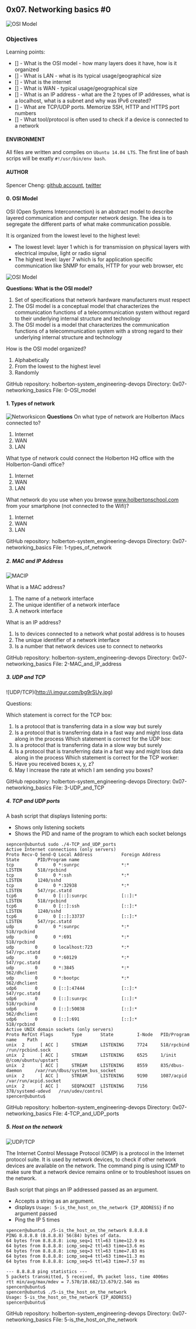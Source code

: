 ## 0x07. Networking basics #0

![OSI Model](http://i.imgur.com/YcSDAhS.png)

### Objectives
Learning points:
* [] - What is the OSI model - how many layers does it have, how is it organized
* [] - What is LAN - what is its typical usage/geographical size
* [] - What is the internet
* [] - What is WAN - typical usage/geographical size
* [] - What is an IP address - what are the 2 types of IP addresses, what is a localhost, what is a subnet and why was IPv6 created?
* [] - What are TCP/UDP ports. Memorize SSH, HTTP and HTTPS port numbers
* [] - What tool/protocol is often used to check if a device is connected to a network

#### ENVIRONMENT
All files are written and compiles on `Ubuntu 14.04 LTS`. The first line of bash scrips will be exatly `#!/usr/bin/env bash`.

#### AUTHOR
Spencer Cheng: [github account](https://github.com/spencerhcheng), [twitter](https://twitter.com/spencerhcheng)

#### 0. OSI Model
OSI (Open Systems Interconnection) is an abstract model to describe layered communication and computer network design. The idea is to segregate the different parts of what make communication possible.

It is organized from the lowest level to the highest level:

* The lowest level: layer 1 which is for transmission on physical layers with electrical impulse, light or radio signal
* The highest level: layer 7 which is for application specific communication like SNMP for emails, HTTP for your web browser, etc

![OSI Model](http://i.imgur.com/AJDRNea.jpg)

**Questions: What is the OSI model?**

1. Set of specifications that network hardware manufacturers must respect
2. The OSI model is a conceptual model that characterizes the communication functions of a telecommunication system without regard to their underlying internal structure and technology
3. The OSI model is a model that characterizes the communication functions of a telecommunication system with a strong regard to their underlying internal structure and technology

How is the OSI model organized?

1. Alphabetically
2. From the lowest to the highest level
3. Randomly

GitHub repository: holberton-system_engineering-devops
Directory: 0x07-networking_basics
File: 0-OSI_model

#### 1. Types of network

![Networksicon](http://i.imgur.com/kbaNEA1.jpg)
**Questions**
On what type of network are Holberton iMacs connected to?

1. Internet
2. WAN
3. LAN

What type of network could connect the Holberton HQ office with the Holberton-Gandi office?

1. Internet
2. WAN
3. LAN

What network do you use when you browse www.holbertonschool.com from your smartphone (not connected to the Wifi)?

1. Internet
2. WAN
3. LAN

GitHub repository: holberton-system_engineering-devops
Directory: 0x07-networking_basics
File: 1-types_of_network

##### 2. MAC and IP Address

![MACIP](http://i.imgur.com/YWtKMUr.jpg)

What is a MAC address?

1. The name of a network interface
2. The unique identifier of a network interface
3. A network interface

What is an IP address?

1. Is to devices connected to a network what postal address is to houses
2. The unique identifier of a network interface
3. Is a number that network devices use to connect to networks

GitHub repository: holberton-system_engineering-devops
Directory: 0x07-networking_basics
File: 2-MAC_and_IP_address

##### 3. UDP and TCP

![UDP/TCP)(http://i.imgur.com/bg9rSUy.jpg)

Questions:

Which statement is correct for the TCP box:
1. Is a protocol that is transferring data in a slow way but surely
2. Is a protocol that is transferring data in a fast way and might loss data along in the process
Which statement is correct for the UDP box:
1. Is a protocol that is transferring data in a slow way but surely
2. Is a protocol that is transferring data in a fast way and might loss data along in the process
Which statement is correct for the TCP worker:
1. Have you received boxes x, y, z?
2. May I increase the rate at which I am sending you boxes?

GitHub repository: holberton-system_engineering-devops
Directory: 0x07-networking_basics
File: 3-UDP_and_TCP

##### 4. TCP and UDP ports
A bash script that displays listening ports:
* Shows only listening sockets
* Shows the PID and name of the program to which each socket belongs

```
sepncer@ubuntu$ sudo ./4-TCP_and_UDP_ports
Active Internet connections (only servers)
Proto Recv-Q Send-Q Local Address           Foreign Address         State       PID/Program name
tcp        0      0 *:sunrpc                *:*                     LISTEN      518/rpcbind
tcp        0      0 *:ssh                   *:*                     LISTEN      1240/sshd
tcp        0      0 *:32938                 *:*                     LISTEN      547/rpc.statd
tcp6       0      0 [::]:sunrpc             [::]:*                  LISTEN      518/rpcbind
tcp6       0      0 [::]:ssh                [::]:*                  LISTEN      1240/sshd
tcp6       0      0 [::]:33737              [::]:*                  LISTEN      547/rpc.statd
udp        0      0 *:sunrpc                *:*                                 518/rpcbind
udp        0      0 *:691                   *:*                                 518/rpcbind
udp        0      0 localhost:723           *:*                                 547/rpc.statd
udp        0      0 *:60129                 *:*                                 547/rpc.statd
udp        0      0 *:3845                  *:*                                 562/dhclient
udp        0      0 *:bootpc                *:*                                 562/dhclient
udp6       0      0 [::]:47444              [::]:*                              547/rpc.statd
udp6       0      0 [::]:sunrpc             [::]:*                              518/rpcbind
udp6       0      0 [::]:50038              [::]:*                              562/dhclient
udp6       0      0 [::]:691                [::]:*                              518/rpcbind
Active UNIX domain sockets (only servers)
Proto RefCnt Flags       Type       State         I-Node   PID/Program name    Path
unix  2      [ ACC ]     STREAM     LISTENING     7724     518/rpcbind         /run/rpcbind.sock
unix  2      [ ACC ]     STREAM     LISTENING     6525     1/init              @/com/ubuntu/upstart
unix  2      [ ACC ]     STREAM     LISTENING     8559     835/dbus-daemon     /var/run/dbus/system_bus_socket
unix  2      [ ACC ]     STREAM     LISTENING     9190     1087/acpid          /var/run/acpid.socket
unix  2      [ ACC ]     SEQPACKET  LISTENING     7156     378/systemd-udevd   /run/udev/control
spencer@ubuntu$
```

GitHub repository: holberton-system_engineering-devops
Directory: 0x07-networking_basics
File: 4-TCP_and_UDP_ports

##### 5. Host on the network

![UDP/TCP](https://media.giphy.com/media/uDxkJAVSU7GY8/giphy.gif)

The Internet Control Message Protocol (ICMP) is a protocol in the Internet protocol suite. It is used by network devices, to check if other network devices are available on the network. The command ping is using ICMP to make sure that a network device remains online or to troubleshoot issues on the network.

Bash script that pings an IP addressed passed as an argument.

* Accepts a string as an argument.
* displays `Usage: 5-is_the_host_on_the_network {IP_ADDRESS}` if no argument passed
* Ping the IP 5 times

```
spencer@ubuntu$ ./5-is_the_host_on_the_network 8.8.8.8
PING 8.8.8.8 (8.8.8.8) 56(84) bytes of data.
64 bytes from 8.8.8.8: icmp_seq=1 ttl=63 time=12.9 ms
64 bytes from 8.8.8.8: icmp_seq=2 ttl=63 time=13.6 ms
64 bytes from 8.8.8.8: icmp_seq=3 ttl=63 time=7.83 ms
64 bytes from 8.8.8.8: icmp_seq=4 ttl=63 time=11.3 ms
64 bytes from 8.8.8.8: icmp_seq=5 ttl=63 time=7.57 ms

--- 8.8.8.8 ping statistics ---
5 packets transmitted, 5 received, 0% packet loss, time 4006ms
rtt min/avg/max/mdev = 7.570/10.682/13.679/2.546 ms
spencer@ubuntu$
spencer@ubuntu$ ./5-is_the_host_on_the_network
Usage: 5-is_the_host_on_the_network {IP_ADDRESS}
spencer@ubuntu$ 
```

GitHub repository: holberton-system_engineering-devops
Directory: 0x07-networking_basics
File: 5-is_the_host_on_the_network
